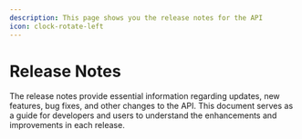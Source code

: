 ```yaml
---
description: This page shows you the release notes for the API
icon: clock-rotate-left
---
```


# Release Notes

The release notes provide essential information regarding updates, new features, bug fixes, and other changes to the API. This document serves as a guide for developers and users to understand the enhancements and improvements in each release.

